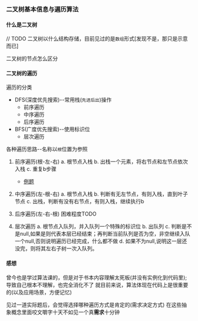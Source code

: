 ### 二叉树基本信息与遍历算法
#### 什么是二叉树
  // TODO
  二叉树以什么结构存储，目前见过的是`数组`形式[发现不是，那只是示意而已]

  二叉树的节点怎么区分

#### 二叉树的遍历
遍历的分类
  - DFS(深度优先搜索)--常用栈(`先进后出`)操作
    - 前序遍历
    - 中序遍历
    - 后序遍历
  - BFS(广度优先搜索)--使用标识位
    - 层次遍历

各种遍历思路--名称以`根`位置为参照
1. 前序遍历(根-左-右)
  a. 根节点入栈
  b. 出栈一个元素，将右节点和左节点依次入栈
  c. 重复b步骤

    - [例题](../problem_medium/binary-tree-preorder-traversal.md)

2. 中序遍历(左-根-右)
  a. 根节点入栈
  b. 判断有无左节点，有则入栈，直到叶子节点
  c. 出栈，判断有没有右节点，有则入栈，继续执行b

3. 后序遍历(左-右-根)
  困难程度TODO

4. 层次遍历
  a. 根节点入队列，并入队列一个特殊的标识位
  b. 出队列
  c. 判断是不是null,如果是则代表本层已经结束；再判断当前队列是否为空，非空继续入队一个null,否则说明遍历已经完成，什么都不做
  d. 如果不为null,说明这一层还没完，则将其左右子树一次入队列。


#### 感想
曾今也是学过算法课的，但是对于书本内容理解太死板(并没有实例化到代码里);
导致自己根本不理解，也完全消化不了
就目前来说，算法体现在代码上是很重要的(以及应用场景，方便记忆)

见过一道实际题后，会觉得选择哪种遍历方式是肯定的(需求决定方式)
在这些抽象概念里面咬文嚼字十天不如见一个真**需求**十分钟
